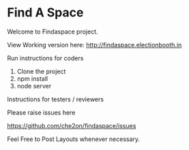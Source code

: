 Find A Space
==========


Welcome to Findaspace project.

View Working version here: http://findaspace.electionbooth.in

Run instructions for coders

1. Clone the project
2. npm install
3. node server

Instructions for testers / reviewers 

Please raise issues here

https://github.com/che2on/findaspace/issues

Feel Free to Post Layouts whenever necessary.